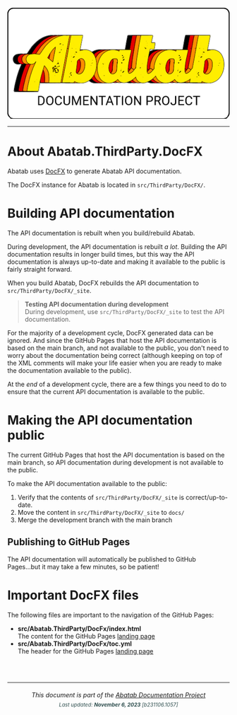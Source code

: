 <div align="center">

![](_attachments/logo/abatab-documentation-project-logo.png)

</div>

***

# About Abatab.ThirdParty.DocFX

Abatab uses [DocFX](https://dotnet.github.io/docfx/index.html) to generate Abatab API documentation.

The DocFX instance for Abatab is located in `src/ThirdParty/DocFX/`.

# Building API documentation

The API documentation is rebuilt when you build/rebuild Abatab.

During development, the API documentation is rebuilt *a lot*. Building the API documentation results in longer build times, but this way the API documentation is always up-to-date and making it available to the public is fairly straight forward.

When you build Abatab, DocFX rebuilds the API documentation to `src/ThirdParty/DocFX/_site`. 

> **Testing API documentation during development**  
> During development, use `src/ThirdParty/DocFX/_site` to test the API documentation.

For the majority of a development cycle, DocFX generated data can be ignored. And since the GitHub Pages that host the API documentation is based on the main branch, and not available to the public, you don't need to worry about the documentation being correct (although keeping on top of the XML comments will make your life easier when you are ready to make the documentation available to the public).

At the *end* of a development cycle, there are a few things you need to do to ensure that the current API documentation is available to the public.

# Making the API documentation public

The current GitHub Pages that host the API documentation is based on the main branch, so API documentation during development is not available to the public.

To make the API documentation available to the public:

1. Verify that the contents of `src/ThirdParty/DocFX/_site` is correct/up-to-date.
2. Move the content in `src/ThirdParty/DocFX/_site` to `docs/`
3. Merge the development branch with the main branch

## Publishing to GitHub Pages

The API documentation will automatically be published to GitHub Pages...but it may take a few minutes, so be patient!

# Important DocFX files

The following files are important to the navigation of the GitHub Pages:

- **src/Abatab.ThirdParty/DocFx/index.html**  
The content for the GitHub Pages [landing page](https://spectrum-health-systems.github.io/Abatab/)
- **src/Abatab.ThirdParty/DocFx/toc.yml**  
The header for the GitHub Pages [landing page](https://spectrum-health-systems.github.io/Abatab/)

<br>
<br>

***

<div align="center">
	<h6>
			This document is part of the <a href="https://spectrum-health-systems.github.io/Abatab-Documentation-Project/">Abatab Documentation Project</a>
			<br>
			<sub style="color:DarkSlateGrey;">
					Last updated: <b>November 6, 2023</b> [b231106.1057]
			</sub>
		</h6>
</div>

